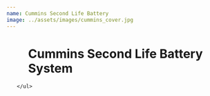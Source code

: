 ```yaml
---
name: Cummins Second Life Battery
image: ../assets/images/cummins_cover.jpg
---
```


<h1 style="padding-left: 50px;">Cummins Second Life Battery System</h1>
<div>
    <ul>
        
    </ul>
</div>
